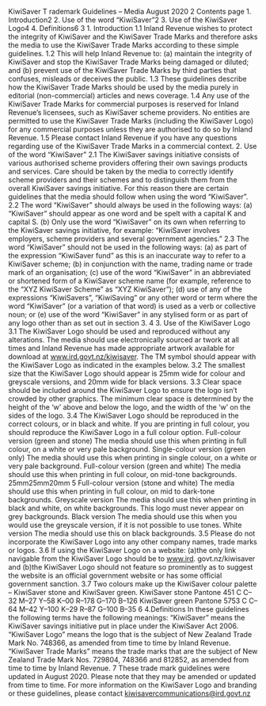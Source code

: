 KiwiSaver T rademark Guidelines – Media August 2020 2 Contents page 1. Introduction2 2. Use of the word “KiwiSaver”2 3. Use of the KiwiSaver Logo4 4. Definitions6 3 1. Introduction 1.1 Inland Revenue wishes to protect the integrity of KiwiSaver and the KiwiSaver Trade Marks and therefore asks the media to use the KiwiSaver Trade Marks according to these simple guidelines. 1.2 This will help Inland Revenue to: (a) maintain the integrity of KiwiSaver and stop the KiwiSaver Trade Marks being damaged or diluted; and (b) prevent use of the KiwiSaver Trade Marks by third parties that confuses, misleads or deceives the public. 1.3 These guidelines describe how the KiwiSaver Trade Marks should be used by the media purely in editorial (non-commercial) articles and news coverage. 1.4 Any use of the KiwiSaver Trade Marks for commercial purposes is reserved for Inland Revenue’s licensees, such as KiwiSaver scheme providers. No entities are permitted to use the KiwiSaver Trade Marks (including the KiwiSaver Logo) for any commercial purposes unless they are authorised to do so by Inland Revenue. 1.5 Please contact Inland Revenue if you have any questions regarding use of the KiwiSaver Trade Marks in a commercial context. 2. Use of the word “KiwiSaver” 2.1 The KiwiSaver savings initiative consists of various authorised scheme providers offering their own savings products and services. Care should be taken by the media to correctly identify scheme providers and their schemes and to distinguish them from the overall KiwiSaver savings initiative. For this reason there are certain guidelines that the media should follow when using the word “KiwiSaver”. 2.2 The word “KiwiSaver” should always be used in the following ways: (a) “KiwiSaver” should appear as one word and be spelt with a capital K and capital S. (b) Only use the word “KiwiSaver” on its own when referring to the KiwiSaver savings initiative, for example: “KiwiSaver involves employers, scheme providers and several government agencies.” 2.3 The word “KiwiSaver” should not be used in the following ways: (a) as part of the expression “KiwiSaver fund” as this is an inaccurate way to refer to a KiwiSaver scheme; (b) in conjunction with the name, trading name or trade mark of an organisation; (c) use of the word “KiwiSaver” in an abbreviated or shortened form of a KiwiSaver scheme name (for example, reference to the “XYZ KiwiSaver Scheme” as “XYZ KiwiSaver”); (d) use of any of the expressions “KiwiSavers”, “KiwiSaving” or any other word or term where the word “KiwiSaver” (or a variation of that word) is used as a verb or collective noun; or (e) use of the word “KiwiSaver” in any stylised form or as part of any logo other than as set out in section 3. 4 3. Use of the KiwiSaver Logo 3.1 The KiwiSaver Logo should be used and reproduced without any alterations. The media should use electronically sourced ar twork at all times and Inland Revenue has made appropriate artwork available for download at www.ird.govt.nz/kiwisaver. The TM symbol should appear with the KiwiSaver Logo as indicated in the examples below. 3.2 The smallest size that the KiwiSaver Logo should appear is 25mm wide for colour and greyscale versions, and 20mm wide for black versions. 3.3 Clear space should be included around the KiwiSaver Logo to ensure the logo isn’t crowded by other graphics. The minimum clear space is determined by the height of the ‘w’ above and below the logo, and the width of the ‘w’ on the sides of the logo. 3.4 The KiwiSaver Logo should be reproduced in the correct colours, or in black and white. If you are printing in full colour, you should reproduce the KiwiSaver Logo in a full colour option. Full-colour version (green and stone) The media should use this when printing in full colour, on a white or very pale background. Single-colour version (green only) The media should use this when printing in single colour, on a white or very pale background. Full-colour version (green and white) The media should use this when printing in full colour, on mid-tone backgrounds. 25mm25mm20mm 5 Full-colour version (stone and white) The media should use this when printing in full colour, on mid to dark-tone backgrounds. Greyscale version The media should use this when printing in black and white, on white backgrounds. This logo must never appear on grey backgrounds. Black version The media should use this when you would use the greyscale version, if it is not possible to use tones. White version The media should use this on black backgrounds. 3.5 Please do not incorporate the KiwiSaver Logo into any other company names, trade marks or logos. 3.6 If using the KiwiSaver Logo on a website: (a)the only link navigable from the KiwiSaver Logo should be to www.ird. govt.nz/kiwisaver and (b)the KiwiSaver Logo should not feature so prominently as to suggest the website is an official government website or has some official government sanction. 3.7 Two colours make up the KiwiSaver colour palette – KiwiSaver stone and KiwiSaver green. KiwiSaver stone Pantone 451 C C–32 M–27 Y–58 K–00 R–178 G–170 B–126 KiwiSaver green Pantone 5753 C C–64 M–42 Y–100 K–29 R–87 G–100 B–35 6 4.Definitions In these guidelines the following terms have the following meanings: “KiwiSaver” means the KiwiSaver savings initiative put in place under the KiwiSaver Act 2006. “KiwiSaver Logo” means the logo that is the subject of New Zealand Trade Mark No. 748366, as amended from time to time by Inland Revenue. “KiwiSaver Trade Marks” means the trade marks that are the subject of New Zealand Trade Mark Nos. 729804, 748366 and 812852, as amended from time to time by Inland Revenue. 7 These trade mark guidelines were updated in August 2020. Please note that they may be amended or updated from time to time. For more information on the KiwiSaver Logo and branding or these guidelines, please contact kiwisavercommunications@ird.govt.nz